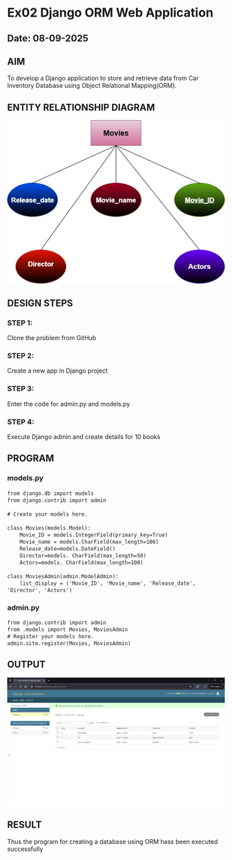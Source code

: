 # Ex02 Django ORM Web Application
## Date: 08-09-2025

## AIM
To develop a Django application to store and retrieve data from Car Inventory Database using Object Relational Mapping(ORM).

## ENTITY RELATIONSHIP DIAGRAM
![alt text](er.jpg)


## DESIGN STEPS

### STEP 1:
Clone the problem from GitHub

### STEP 2:
Create a new app in Django project

### STEP 3:
Enter the code for admin.py and models.py

### STEP 4:
Execute Django admin and create details for 10 books

## PROGRAM
### models.py
```
from django.db import models
from django.contrib import admin

# Create your models here.

class Movies(models.Model):
    Movie_ID = models.IntegerField(primary_key=True)
    Movie_name = models.CharField(max_length=100)
    Release_date=models.DateField()
    Director=models. CharField(max_length=50)
    Actors=models. CharField(max_length=100)
 
class MoviesAdmin(admin.ModelAdmin):
    list_display = ('Movie_ID', 'Movie_name', 'Release_date', 'Director', 'Actors')
```
### admin.py
```
from django.contrib import admin
from .models import Movies, MoviesAdmin
# Register your models here.
admin.site.register(Movies, MoviesAdmin)
```

## OUTPUT
![alt text](<Screenshot 2025-09-10 112426.png>)


## RESULT
Thus the program for creating a database using ORM hass been executed successfully
